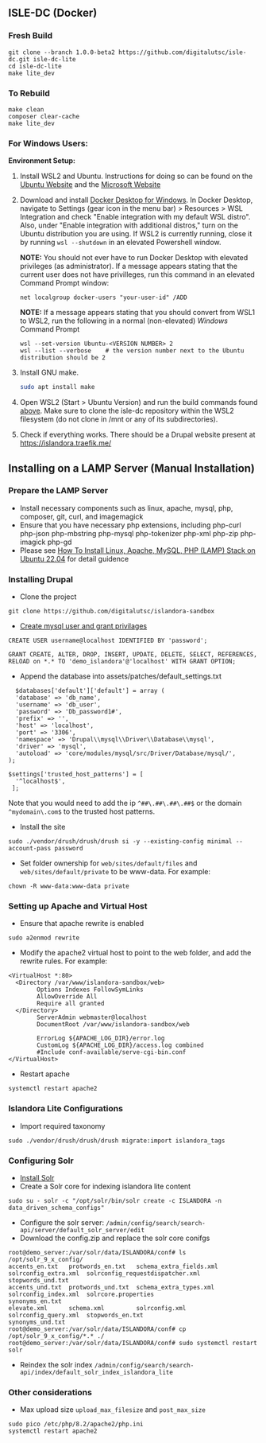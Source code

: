 ## ISLE-DC (Docker)
### Fresh Build
```
git clone --branch 1.0.0-beta2 https://github.com/digitalutsc/isle-dc.git isle-dc-lite
cd isle-dc-lite
make lite_dev
```

### To Rebuild
```
make clean
composer clear-cache 
make lite_dev
```

### For Windows Users:

__Environment Setup:__

1. Install WSL2 and Ubuntu. Instructions for doing so can be found on the [Ubuntu Website](https://ubuntu.com/tutorials/install-ubuntu-on-wsl2-on-windows-11-with-gui-support#1-overview) and the [Microsoft Website](https://learn.microsoft.com/en-us/windows/wsl/install)

1. Download and install [Docker Desktop for Windows](https://docs.docker.com/desktop/install/windows-install/). In Docker Desktop, navigate to Settings (gear icon in the menu bar) > Resources > WSL Integration and check "Enable integration with my default WSL distro". Also, under "Enable integration with additional distros," turn on the Ubuntu distribution you are using. If WSL2 is currently running, close it by running `wsl --shutdown` in an elevated Powershell window. 
    
    **NOTE:** You should not ever have to run Docker Desktop with elevated privileges (as administrator). If a message appears stating that the current user does not have privilleges, run this command in an elevated Command Prompt window: 
    ```
    net localgroup docker-users "your-user-id" /ADD
    ```

    **NOTE:** If a message appears stating that you should convert from WSL1 to WSL2, run the following in a normal (non-elevated) *Windows* Command Prompt
    ```
    wsl --set-version Ubuntu-<VERSION NUMBER> 2
    wsl --list --verbose    # the version number next to the Ubuntu distribution should be 2
    ```

1. Install GNU make.
    ```bash
    sudo apt install make
    ```

1. Open WSL2 (Start > Ubuntu Version) and run the build commands found [above](#isle-dc-docker). Make sure to clone the isle-dc repository within the WSL2 filesystem (do not clone in /mnt or any of its subdirectories). 

1. Check if everything works. There should be a Drupal website present at https://islandora.traefik.me/

## Installing on a LAMP Server (Manual Installation)
### Prepare the LAMP Server
* Install necessary components such as linux, apache, mysql, php, composer, git,  curl, and imagemagick
* Ensure that you have necessary php extensions, including php-curl php-json php-mbstring php-mysql php-tokenizer php-xml php-zip php-imagick php-gd 
* Please see [How To Install Linux, Apache, MySQL, PHP (LAMP) Stack on Ubuntu 22.04](https://www.digitalocean.com/community/tutorials/how-to-install-linux-apache-mysql-php-lamp-stack-on-ubuntu-22-04) for detail guidence

### Installing Drupal

* Clone the project
```
git clone https://github.com/digitalutsc/islandora-sandbox
```

* [Create mysql user and grant privilages](https://www.drupal.org/docs/getting-started/installing-drupal/create-a-database)
```
CREATE USER username@localhost IDENTIFIED BY 'password';
```
```
GRANT CREATE, ALTER, DROP, INSERT, UPDATE, DELETE, SELECT, REFERENCES, RELOAD on *.* TO 'demo_islandora'@'localhost' WITH GRANT OPTION;
```
 
* Append the database into assets/patches/default_settings.txt

```
  $databases['default']['default'] = array (
  'database' => 'db_name',
  'username' => 'db_user',
  'password' => 'Db_password1#',
  'prefix' => '',
  'host' => 'localhost',
  'port' => '3306',
  'namespace' => 'Drupal\\mysql\\Driver\\Database\\mysql',
  'driver' => 'mysql',
  'autoload' => 'core/modules/mysql/src/Driver/Database/mysql/',
);

$settings['trusted_host_patterns'] = [
  '^localhost$',
 ];

```

Note that you would need to add the ip `^##\.##\.##\.##$` or the domain `^mydomain\.com$` to the trusted host patterns.

* Install the site
```
sudo ./vendor/drush/drush/drush si -y --existing-config minimal --account-pass password
```

* Set folder ownership for `web/sites/default/files` and `web/sites/default/private` to be www-data. For example:
```
chown -R www-data:www-data private
```

### Setting up Apache and Virtual Host

* Ensure that apache rewrite is enabled
```
sudo a2enmod rewrite
```

* Modify the apache2 virtual host to point to the web folder, and add the rewrite rules.  For example:

```
<VirtualHost *:80>
  <Directory /var/www/islandora-sandbox/web>
        Options Indexes FollowSymLinks
        AllowOverride All
        Require all granted
  </Directory>
        ServerAdmin webmaster@localhost
        DocumentRoot /var/www/islandora-sandbox/web

        ErrorLog ${APACHE_LOG_DIR}/error.log
        CustomLog ${APACHE_LOG_DIR}/access.log combined
        #Include conf-available/serve-cgi-bin.conf
</VirtualHost>

```

* Restart apache
```
systemctl restart apache2
```

### Islandora Lite Configurations

* Import required taxonomy
```
sudo ./vendor/drush/drush/drush migrate:import islandora_tags
```

### Configuring Solr
* [Install Solr](https://tecadmin.net/how-to-install-apache-solr-on-ubuntu-22-04/)
* Create a Solr core for indexing islandora lite content
```
sudo su - solr -c "/opt/solr/bin/solr create -c ISLANDORA -n data_driven_schema_configs"
```
* Configure the solr server: `/admin/config/search/search-api/server/default_solr_server/edit`
* Download the config.zip and replace the solr core conifgs

```
root@demo_server:/var/solr/data/ISLANDORA/conf# ls /opt/solr_9_x_config/
accents_en.txt   protwords_en.txt   schema_extra_fields.xml  solrconfig_extra.xml  solrconfig_requestdispatcher.xml  stopwords_und.txt
accents_und.txt  protwords_und.txt  schema_extra_types.xml   solrconfig_index.xml  solrcore.properties               synonyms_en.txt
elevate.xml      schema.xml         solrconfig.xml           solrconfig_query.xml  stopwords_en.txt                  synonyms_und.txt
root@demo_server:/var/solr/data/ISLANDORA/conf# cp /opt/solr_9_x_config/*.* ./
root@demo_server:/var/solr/data/ISLANDORA/conf# sudo systemctl restart solr
```
* Reindex the solr index `/admin/config/search/search-api/index/default_solr_index_islandora_lite`

### Other considerations
* Max upload size `upload_max_filesize` and `post_max_size`
```
sudo pico /etc/php/8.2/apache2/php.ini
systemctl restart apache2
```
